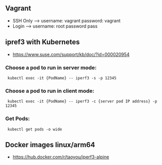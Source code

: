 ## Vagrant
* SSH Only --> username: vagrant password: vagrant
* Login --> username: root password pass

## ipref3 with Kubernetes
* https://www.suse.com/support/kb/doc/?id=000020954
### Choose a pod to run in server mode:
     kubectl exec -it {PodName} -- iperf3 -s -p 12345
### Choose a pod to run in client mode:
     kubectl exec -it {PodName} -- iperf3 -c {server pod IP address} -p 12345
### Get Pods:
     kubectl get pods -o wide

## Docker images linux/arm64
* https://hub.docker.com/r/taoyou/iperf3-alpine
